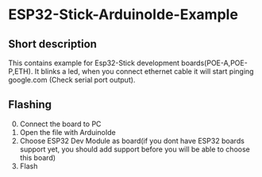 <!-- Short description -->
# ESP32-Stick-ArduinoIde-Example
## Short description
This contains example for Esp32-Stick development boards(POE-A,POE-P,ETH). It blinks a led, when you connect ethernet cable it will start pinging google.com (Check serial port output).

## Flashing 
0. Connect the board to PC
1. Open the file with ArduinoIde
2. Choose ESP32 Dev Module as board(if you dont have ESP32 boards support yet, you should add support before you will be able to choose this board)
3. Flash